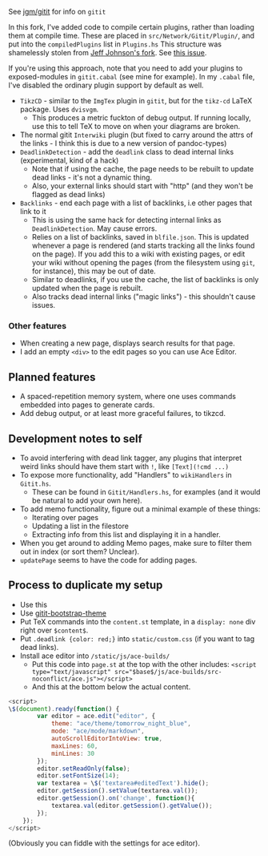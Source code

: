 See [jgm/gitit](https://github.com/jgm/gitit) for info on `gitit`

In this fork, I've added code to compile certain plugins, rather than loading them at compile time.
These are placed in `src/Network/Gitit/Plugin/`, and put into the `compiledPlugins` list in `Plugins.hs`
This structure was shamelessly stolen from [Jeff Johnson's fork](https://github.com/jefdaj/gitit).
See [this issue](https://github.com/jgm/gitit/issues/599).

If you're using this approach, note that you need to add your plugins to exposed-modules in `gitit.cabal` (see mine for example).
In my `.cabal` file, I've disabled the ordinary plugin support by default as well.

- `TikzCD` - similar to the `ImgTex` plugin in `gitit`, but for the `tikz-cd` LaTeX package. Uses `dvisvgm`.
  - This produces a metric fuckton of debug output. If running locally, use this to tell TeX to move on when your diagrams are broken.
- The normal gitit `Interwiki` plugin (but fixed to carry around the attrs of the links - I think this is due to a new version of pandoc-types)
- `DeadlinkDetection` - add the `deadlink` class to dead internal links (experimental, kind of a hack)
  - Note that if using the cache, the page needs to be rebuilt to update dead links - it's not a dynamic thing.
  - Also, your external links should start with "http" (and they won't be flagged as dead links)
- `Backlinks` - end each page with a list of backlinks, i.e other pages that link to it
  - This is using the same hack for detecting internal links as `DeadlinkDetection`. May cause errors.
  - Relies on a list of backlinks, saved in `blfile.json`. This is updated whenever a page is rendered (and starts tracking all the links found on the page). If you add this to a wiki with existing pages, or edit your wiki without opening the pages (from the filesystem using `git`, for instance), this may be out of date.
  - Similar to deadlinks, if you use the cache, the list of backlinks is only updated when the page is rebuilt.
  - Also tracks dead internal links ("magic links") - this shouldn't cause issues.

### Other features

- When creating a new page, displays search results for that page.
- I add an empty `<div>` to the edit pages so you can use Ace Editor.

## Planned features

- A spaced-repetition memory system, where one uses commands embedded into pages to generate cards.
- Add debug output, or at least more graceful failures, to tikzcd.

## Development notes to self
  
- To avoid interfering with dead link tagger, any plugins that interpret weird links should have them start with `!`, like `[Text](!cmd ...)`
- To expose more functionality, add "Handlers" to `wikiHandlers` in `Gitit.hs`.
    - These can be found in `Gitit/Handlers.hs`, for examples (and it would be natural to add your own here).
- To add memo functionality, figure out a minimal example of these things:
    - Iterating over pages
    - Updating a list in the filestore
    - Extracting info from this list and displaying it in a handler.
- When you get around to adding Memo pages, make sure to filter them out in index (or sort them? Unclear).
- `updatePage` seems to have the code for adding pages.

## Process to duplicate my setup

- Use this
- Use [gitit-bootstrap-theme](https://github.com/t13a/gitit-bootstrap-theme)
- Put TeX commands into the `content.st` template, in a `display: none` div right over `$content$`.
- Put `.deadlink {color: red;}` into `static/custom.css` (if you want to tag dead links).
- Install ace editor into `/static/js/ace-builds/`
  - Put this code into `page.st` at the top with the other includes:
    `<script type="text/javascript" src="$base$/js/ace-builds/src-noconflict/ace.js"></script>`
  - And this at the bottom below the actual content.

```javascript
<script>
\$(document).ready(function() {
        var editor = ace.edit("editor", {
            theme: "ace/theme/tomorrow_night_blue",
            mode: "ace/mode/markdown",
            autoScrollEditorIntoView: true,
            maxLines: 60,
            minLines: 30
        });
        editor.setReadOnly(false);
        editor.setFontSize(14);
        var textarea = \$('textarea#editedText').hide();
        editor.getSession().setValue(textarea.val());
        editor.getSession().on('change', function(){
            textarea.val(editor.getSession().getValue());
        });
    });
</script>
```

(Obviously you can fiddle with the settings for ace editor).
